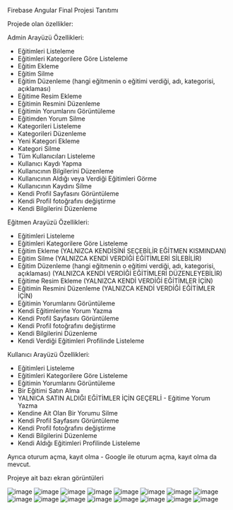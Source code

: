 Firebase Angular Final Projesi Tanıtımı

Projede olan özellikler:

Admin Arayüzü Özellikleri:

* Eğitimleri Listeleme
* Eğitimleri Kategorilere Göre Listeleme
* Eğitim Ekleme
* Eğitim Silme
* Eğitim Düzenleme (hangi eğitmenin o eğitimi verdiği, adı, kategorisi, açıklaması)
* Eğitime Resim Ekleme
* Eğitimin Resmini Düzenleme
* Eğitimin Yorumlarını Görüntüleme
* Eğitimden Yorum Silme
* Kategorileri Listeleme
* Kategorileri Düzenleme
* Yeni Kategori Ekleme
* Kategori Silme
* Tüm Kullanıcıları Listeleme
* Kullanıcı Kaydı Yapma
* Kullanıcının Bilgilerini Düzenleme
* Kullanıcının Aldığı veya Verdiği Eğitimleri Görme
* Kullanıcının Kaydını Silme
* Kendi Profil Sayfasını Görüntüleme
* Kendi Profil fotoğrafını değiştirme
* Kendi Bilgilerini Düzenleme


Eğitmen Arayüzü Özellikleri:

* Eğitimleri Listeleme 
* Eğitimleri Kategorilere Göre Listeleme
* Eğitim Ekleme (YALNIZCA KENDİSİNİ SEÇEBİLİR EĞİTMEN KISMINDAN)
* Eğitim Silme (YALNIZCA KENDİ VERDİĞİ EĞİTİMLERİ SİLEBİLİR)
* Eğitim Düzenleme (hangi eğitmenin o eğitimi verdiği, adı, kategorisi, açıklaması) (YALNIZCA KENDİ VERDİĞİ EĞİTİMLERİ DÜZENLEYEBİLİR)
* Eğitime Resim Ekleme (YALNIZCA KENDİ VERDİĞİ EĞİTİMLER İÇİN)
* Eğitimin Resmini Düzenleme (YALNIZCA KENDİ VERDİĞİ EĞİTİMLER İÇİN)
* Eğitimin Yorumlarını Görüntüleme
* Kendi Eğitimlerine Yorum Yazma
* Kendi Profil Sayfasını Görüntüleme
* Kendi Profil fotoğrafını değiştirme
* Kendi Bilgilerini Düzenleme
* Kendi Verdiği Eğitimleri Profilinde Listeleme


Kullanıcı Arayüzü Özellikleri:

* Eğitimleri Listeleme
* Eğitimleri Kategorilere Göre Listeleme
* Eğitimin Yorumlarını Görüntüleme
* Bir Eğitimi Satın Alma
* YALNICA SATIN ALDIĞI EĞİTİMLER İÇİN GEÇERLİ - Eğitime Yorum Yazma
* Kendine Ait Olan Bir Yorumu Silme
* Kendi Profil Sayfasını Görüntüleme
* Kendi Profil fotoğrafını değiştirme
* Kendi Bilgilerini Düzenleme
* Kendi Aldığı Eğitimleri Profilinde Listeleme

Ayrıca oturum açma, kayıt olma - Google ile oturum açma, kayıt olma da mevcut.

Projeye ait bazı ekran görüntüleri

![image](https://user-images.githubusercontent.com/105427467/212128716-34ca2dad-f98a-4e1c-8b20-1f99c202fe60.png)
![image](https://user-images.githubusercontent.com/105427467/212128788-f287ec6b-f888-4768-8e53-a65afa886815.png)
![image](https://user-images.githubusercontent.com/105427467/212128838-ddc9592c-80ea-4690-ba71-f144632af8ec.png)
![image](https://user-images.githubusercontent.com/105427467/212128945-251334dc-af0a-4527-bde8-be596ea6fd2c.png)
![image](https://user-images.githubusercontent.com/105427467/212129024-63a64492-3ef9-483a-9348-f95378b0d117.png)
![image](https://user-images.githubusercontent.com/105427467/212129129-144a8708-5cf4-4dfa-82a6-f4e65087bd17.png)
![image](https://user-images.githubusercontent.com/105427467/212129196-b053e7fc-275f-4215-a86c-add051f5ef77.png)
![image](https://user-images.githubusercontent.com/105427467/212129313-c9686089-77cb-4dc2-be32-728d1c92657f.png)
![image](https://user-images.githubusercontent.com/105427467/212129376-b0401be2-e1ed-4542-9e51-45dd8744579d.png)
![image](https://user-images.githubusercontent.com/105427467/212129432-6fd76795-c7cc-49fa-9f1b-4e5f26dd5306.png)
![image](https://user-images.githubusercontent.com/105427467/212129477-36783c47-086d-4d87-9607-843b702602bb.png)
![image](https://user-images.githubusercontent.com/105427467/212129505-e0973fb3-bb5a-4169-bb62-23c4b6679fad.png)
![image](https://user-images.githubusercontent.com/105427467/212129863-9fd805ee-7e7f-4f58-9129-45ba96f957ac.png)
![image](https://user-images.githubusercontent.com/105427467/212129917-9100ff95-c68f-47f9-b3fc-a9fc304f3003.png)
![image](https://user-images.githubusercontent.com/105427467/212129984-e03b4df5-c07c-4f72-bb9d-979849576a6a.png)
![image](https://user-images.githubusercontent.com/105427467/212130084-b13c88dd-91c3-4b56-8e22-145d4a857dc3.png)



